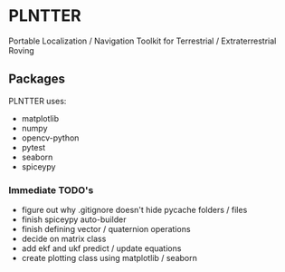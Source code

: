 # PLNTTER
Portable Localization / Navigation Toolkit for Terrestrial / Extraterrestrial Roving

## Packages
PLNTTER uses:
- matplotlib
- numpy
- opencv-python
- pytest
- seaborn
- spiceypy

### Immediate TODO's
- figure out why .gitignore doesn't hide pycache folders / files
- finish spiceypy auto-builder
- finish defining vector / quaternion operations
- decide on matrix class
- add ekf and ukf predict / update equations
- create plotting class using matplotlib / seaborn
